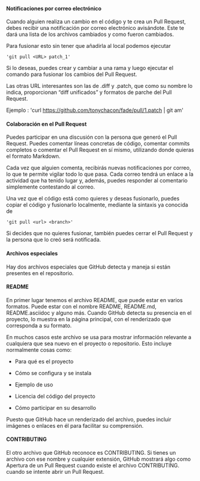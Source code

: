 #### Notificaciones por correo electrónico

Cuando alguien realiza un cambio en el código y te crea un Pull Request, debes recibir una notificación por correo electrónico avisándote. Este te dará una lista de los archivos cambiados y como fueron cambiados. 

Para fusionar esto sin tener que añadirla al local podemos ejecutar

    'git pull <URL> patch_1'

 Si lo deseas, puedes crear y cambiar a una rama y luego ejecutar el comando para fusionar los cambios del Pull Request.

Las otras URL interesantes son las de .diff y .patch, que como su nombre lo indica, proporcionan “diff unificados” y formatos de parche del Pull Request.

Ejemplo :     'curl https://github.com/tonychacon/fade/pull/1.patch | git am'

#### Colaboración en el Pull Request

Puedes participar en una discusión con la persona que generó el Pull Request. Puedes comentar líneas concretas de código, comentar commits completos o comentar el Pull Request en sí mismo, utilizando donde quieras el formato Markdown.

Cada vez que alguien comenta, recibirás nuevas notificaciones por correo, lo que te permite vigilar todo lo que pasa. Cada correo tendrá un enlace a la actividad que ha tenido lugar y, además, puedes responder al comentario simplemente contestando al correo.

Una vez que el código está como quieres y deseas fusionarlo, puedes copiar el código y fusionarlo localmente, mediante la sintaxis ya conocida de 

    'git pull <url> <branch>'

Si decides que no quieres fusionar, también puedes cerrar el Pull Request y la persona que lo creó será notificada.

#### Archivos especiales

Hay dos archivos especiales que GitHub detecta y maneja si están presentes en el repositorio.

#### README

En primer lugar tenemos el archivo README, que puede estar en varios formatos. Puede estar con el nombre README, README.md, README.asciidoc y alguno más. Cuando GitHub detecta su presencia en el proyecto, lo muestra en la página principal, con el renderizado que corresponda a su formato.

En muchos casos este archivo se usa para mostrar información relevante a cualquiera que sea nuevo en el proyecto o repositorio. Esto incluye normalmente cosas como:

* Para qué es el proyecto

* Cómo se configura y se instala

* Ejemplo de uso

* Licencia del código del proyecto

* Cómo participar en su desarrollo

Puesto que GitHub hace un renderizado del archivo, puedes incluir imágenes o enlaces en él para facilitar su comprensión.

#### CONTRIBUTING

El otro archivo que GitHub reconoce es CONTRIBUTING. Si tienes un archivo con ese nombre y cualquier extensión, GitHub mostrará algo como Apertura de un Pull Request cuando existe el archivo CONTRIBUTING. cuando se intente abrir un Pull Request.

